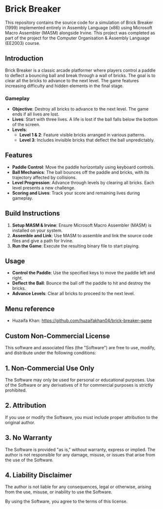 # Brick Breaker

This repository contains the source code for a simulation of Brick Breaker (1999) implemented entirely in Assembly Language (x86) using Microsoft Macro Assembler (MASM) alongside Irvine. This project was completed as part of the project for the Computer Organisation & Assembly Language (EE2003) course.

## Introduction

Brick Breaker is a classic arcade platformer where players control a paddle to deflect a bouncing ball and break through a wall of bricks. The goal is to clear all the bricks to advance to the next level. The game features increasing difficulty and hidden elements in the final stage.

### Gameplay

- **Objective**: Destroy all bricks to advance to the next level. The game ends if all lives are lost.
- **Lives**: Start with three lives. A life is lost if the ball falls below the bottom of the screen.
- **Levels**: 
  - **Level 1 & 2**: Feature visible bricks arranged in various patterns.
  - **Level 3**: Includes invisible bricks that deflect the ball unpredictably.

## Features

- **Paddle Control**: Move the paddle horizontally using keyboard controls.
- **Ball Mechanics**: The ball bounces off the paddle and bricks, with its trajectory affected by collisions.
- **Level Progression**: Advance through levels by clearing all bricks. Each level presents a new challenge.
- **Scoring and Lives**: Track your score and remaining lives during gameplay.

## Build Instructions

1. **Setup MASM & Irvine**: Ensure Microsoft Macro Assembler (MASM) is installed on your system.
2. **Assemble and Link**: Use MASM to assemble and link the source code files and give a path for Irvine.
3. **Run the Game**: Execute the resulting binary file to start playing.

## Usage

- **Control the Paddle**: Use the specified keys to move the paddle left and right.
- **Deflect the Ball**: Bounce the ball off the paddle to hit and destroy the bricks.
- **Advance Levels**: Clear all bricks to proceed to the next level.

## Menu reference
- Huzaifa Khan: https://github.com/huzaifakhan04/brick-breaker-game
  
## Custom Non-Commercial License

This software and associated files (the "Software") are free to use, modify, and distribute under the following conditions:

## 1. Non-Commercial Use Only
The Software may only be used for personal or educational purposes. Use of the Software or any derivatives of it for commercial purposes is strictly prohibited.

## 2. Attribution
If you use or modify the Software, you must include proper attribution to the original author.

## 3. No Warranty
The Software is provided "as is," without warranty, express or implied. The author is not responsible for any damage, misuse, or issues that arise from the use of the Software.

## 4. Liability Disclaimer
The author is not liable for any consequences, legal or otherwise, arising from the use, misuse, or inability to use the Software.

By using the Software, you agree to the terms of this license.

